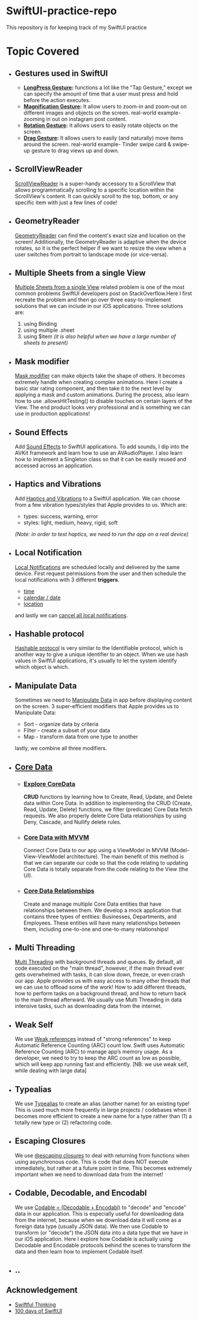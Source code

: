 # SwiftUI-practice-repo
This repository is for keeping track of my SwiftUI practice

# Topic Covered
* ## Gestures used in SwiftUI
    * **[LongPress Gesture](PracticeSiwftUI/PracticeSiwftUI/LongPressGesture):** functions a lot like the "Tap Gesture," except we can specify the amount of time that a user must press and hold before the action executes.
    * **[Magnification Gesture](PracticeSiwftUI/PracticeSiwftUI/MagnificationGesture):** It allow users to zoom-in and zoom-out on different images and objects on the screen.  real-world example- zooming in out on instagram post content.
    * **[Rotation Gesture](PracticeSiwftUI/PracticeSiwftUI/RotationGesture):** It allows users to easily rotate objects on the screen.
    * **[Drag Gesture](PracticeSiwftUI/PracticeSiwftUI/DragGesture):** It allows users to easily (and naturally) move items around the screen. real-world example- Tinder swipe card & swipe-up gesture to drag views up and down.
* ## ScrollViewReader
   [ScrollViewReader](PracticeSiwftUI/PracticeSiwftUI/ScrollViewReader) is a super-handy accessory to a ScrollView that allows programmatically scrolling to a specific location within the ScrollView's content. It can quickly scroll to the top, bottom, or any specific item with just a few lines of code!
* ## GeometryReader
   [GeometryReader](PracticeSiwftUI/PracticeSiwftUI/GeometryReader) can find the content's exact size and location on the screen! Additionally, the GeometryReader is adaptive when the device rotates, so it is the perfect helper if we want to resize the view when a user switches from portrait to landscape mode (or vice-versa).
* ## Multiple Sheets from a single View
   [Multiple Sheets from a single View](PracticeSiwftUI/PracticeSiwftUI/MultipleSheets) related problem is one of the most common problems SwiftUI developers post on StackOverflow.Here I first recreate the problem and then go over three easy-to-implement solutions that we can include in our iOS applications. 
Three solutions are: 
   1.    using Binding
   2.    using multiple .sheet
   3.    using $item _(it is also helpful when we have a large number of sheets to present)_
* ## Mask modifier
   [Mask modifier](PracticeSiwftUI/PracticeSiwftUI/MaskModifier) can make objects take the shape of others. It becomes extremely handle when creating complex animations. Here I create a basic star rating component, and then take it to the next level by applying a mask and custom animations. During the process, also learn how to use .allowsHitTesting() to disable touches on certain layers of the View. The end product looks very professional and is something we can use in production applications!
* ## Sound Effects
   Add [Sound Effects](PracticeSiwftUI/PracticeSiwftUI/SoundEffect) to SwiftUI applications. To add sounds, I dip into the AVKit framework and learn how to use an AVAudioPlayer. I also learn how to implement a Singleton class so that it can be easily reused and accessed across an application.
* ## Haptics and Vibrations
   Add [Haptics and Vibrations](PracticeSiwftUI/PracticeSiwftUI/HapticsAndVibrations) to a SwiftUI application. We can choose from a few vibration types/styles that Apple provides to us. Which are: 
   * types: success, warning, error
   * styles: light, medium, heavy, rigid, soft

   _(Note: in order to test haptics, we need to run the app on a real device)_
* ## Local Notification
   [Local Notifications](PracticeSiwftUI/PracticeSiwftUI/LocalPushNotifications%20) are scheduled locally and delivered by the same device. First request permissions from the user and then schedule the local notifications with 3 different **triggers**.
   * [time](https://github.com/SajidHShanta/SwiftUI-practice-repo/commit/148f543bfdb06fbf814996e9e8ec757b69b844c2)
   * [calendar / date](https://github.com/SajidHShanta/SwiftUI-practice-repo/commit/0542ec2e90dbcaba81445d763906f19730789aba)
   * [location](https://github.com/SajidHShanta/SwiftUI-practice-repo/commit/60566ce4ebd2ddfb992839feb7bdbcaf94cebdee)
   
   and lastly we can [cancel all local notifications](https://github.com/SajidHShanta/SwiftUI-practice-repo/commit/455dd595dca070a95f462d9caee6068794b949c9).
* ## Hashable protocol
   [Hashable protocol](PracticeSiwftUI/PracticeSiwftUI/Hashable) is very similar to the Identifiable protocol, which is another way to give a unique identifier to an object. When we use hash values in SwiftUI applications, it's usually to let the system identify which object is which.
* ## Manipulate Data
   Sometimes we need to [Manipulate Data](PracticeSiwftUI/PracticeSiwftUI/ManipulateData) in app before displaying content on the screen. 3 super-efficient modifiers that Apple provides us to Manipulate Data: 

   * Sort - organize data by criteria
   * Filter - create a subset of your data
   * Map - transform data from one type to another

   lastly, we combine all three modifiers.
* ## [Core Data](https://github.com/SajidHShanta/CoreData-SwiftUI/)
   * ### [Explore CoreData](https://github.com/SajidHShanta/CoreData-SwiftUI/tree/main/ExploreCoreData/ExploreCoreData)
      **CRUD** functions by learning how to Create, Read, Update, and Delete data within Core Data.
   In addition to implementing the CRUD (Create, Read, Update, Delete) functions, we filter (predicate) Core Data fetch requests. We also properly delete      Core Data relationships by using Deny, Cascade, and Nullify delete rules.

   * ### [Core Data with MVVM](https://github.com/SajidHShanta/CoreData-SwiftUI/tree/main/CoreDataWithMVVM/CoreDataWithMVVM)
      Connect Core Data to our app using a ViewModel in MVVM (Model-View-ViewModel architecture). The main benefit of this method is that we can separate our    code so that the code relating to updating Core Data is totally separate from the code relating to the View (the UI).
      
   * ### [Core Data Relationships](https://github.com/SajidHShanta/CoreData-SwiftUI/tree/main/CoreDataRelationships/CoreDataRelationships)
      Create and manage multiple Core Data entities that have relationships between them. We develop a mock application that contains three types of entities: Businesses, Departments, and Employees. These entities will have many relationships between them, including one-to-one and one-to-many relationships!
* ## Multi Threading
   [Multi Threading](PracticeSiwftUI/PracticeSiwftUI/BackgroundThread) with background threads and queues. By default, all code executed on the "main thread", however, if the main thread ever gets overwhelmed with tasks, it can slow down, freeze, or even crash our app. Apple provides us with easy access to many other threads that we can use to offload some of the work! How to add different threads, how to perform tasks on a background thread, and how to return back to the main thread afterward. We usually use Multi Threading in data intensive tasks, such as downloading data from the internet.
* ## Weak Self
   We use [Weak references](PracticeSiwftUI/PracticeSiwftUI/WeakSelf) instead of "strong references" to keep Automatic Reference Counting (ARC) count low. Swift uses Automatic Reference Counting (ARC) to manage app’s memory usage. As a developer, we need to try to keep the ARC count as low as possible, which will keep app running fast and efficiently.
   [NB: we use weak self, while dealing with large data]
* ## Typealias
   We use [Typealias](PracticeSiwftUI/PracticeSiwftUI/Typealias) to create an alias (another name) for an existing type! This is used much more frequently in large projects / codebases when it becomes more efficient to create a new name for a type rather than (1) a totally new type or (2) refactoring code.
* ## Escaping Closures
   We use [@escaping closures](PracticeSiwftUI/PracticeSiwftUI/Escaping) to deal with returning from functions when using asynchronous code. This is code that does NOT execute immediately, but rather at a future point in time. This becomes extremely important when we need to download data from the internet!
* ## Codable, Decodable, and Encodabl
   We use [Codable = (Decodable + Encodabl)](PracticeSiwftUI/PracticeSiwftUI/Codable) to "decode" and "encode" data in our application. This is especially useful for downloading data from the internet, because when we download data it will come as a foreign data type (usually JSON data). We then use Codable to transform (or "decode") the JSON data into a data type that we have in our iOS application. Here I explore how Codable is actually using Decodable and Encodable protocols behind the scenes to transform the data and then learn how to implement Codable itself.

* ## ..

## Acknowledgement
* [Swiftful Thinking](https://www.youtube.com/@SwiftfulThinking)
* [100 days of SwiftUI](https://www.hackingwithswift.com/100/swiftui)
